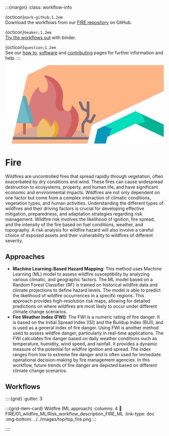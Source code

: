 :::{margin}
:class: workflow-info

{octicon}`mark-github;1.2em`<br>
Download the workflows from our [FIRE repository](https://github.com/CLIMAAX/FIRE) on GitHub.

{octicon}`beaker;1.2em`<br>
[Try the workflows out](https://mybinder.org/v2/gh/climaax/binder-env/main?urlpath=git-pull%3Frepo%3Dhttps%253A%252F%252Fgithub.com%252FCLIMAAX%252FFIRE%26urlpath%3Dlab%252Ftree%252FFIRE%252F%26branch%3Dmain) with binder.

{octicon}`question;1.2em`<br>
See our [how to](../workflows_how_to.md), [software](../../resources/software.md) and [contributing](../../community/contribute.md) pages for further information and help.
:::

<img alt="Fire" src="../../images/top/top_fire.png" class="page-main-photo">

# Fire

Wildfires are uncontrolled fires that spread rapidly through vegetation, often exacerbated by dry conditions and wind. These fires can cause widespread destruction to ecosystems, property, and human life, and have significant economic and environmental impacts. Wildfires are not only dependent on one factor but come from a complex interaction of climatic conditions, vegetation types, and human activities. Understanding the different types of wildfires and their driving factors is crucial for developing effective mitigation, preparedness, and adaptation strategies regarding risk management. Wildfire risk involves the likelihood of ignition, fire spread, and the intensity of the fire based on fuel conditions, weather, and topography. A risk analysis for wildfire hazard will also involve a careful choice of exposed assets and their vulnerability to wildfires of different severity.


## Approaches

- **Machine Learning-Based Hazard Mapping**: This method uses Machine Learning (ML) model to assess wildfire susceptibility by analyzing various climatic, and geographic factors. The ML model based on a Random Forest Classifier (RF) is trained on historical wildfire data and climate projections to define hazard levels. The model is able to predict the likelihood of wildfire occurrences in a specific regions. This approach provides high-resolution risk maps, allowing for detailed predictions on where wildfires are most likely to occur under different climate change scenarios.
- **Fire Weather Index (FWI)**: The FWI is a numeric rating of fire danger. It is based on the Initial Spread Index (ISI) and the Buildup Index (BUI), and is used as a general index of fire danger. Using FWI is another method used to assess wildfire danger, particularly in real-time applications. The FWI calculates fire danger based on daily weather conditions such as temperature, humidity, wind speed, and rainfall. It provides a dynamic measure of the potential for wildfire ignition and spread. The index ranges from low to extreme fire danger and is often used for immediate operational decision-making by fire management agencies. In this workflow, future trends of fire danger are depicted based on different climate change scenarios.


## Workflows

::::{grid}
:gutter: 3

:::{grid-item-card} Wildfire (ML approach)
:columns: 4
:link: FIRE/01_wildfire_ML/Risk_workflow_description_FIRE_ML
:link-type: doc
:img-bottom: ../../images/top/top_fire.png
:::

::::
